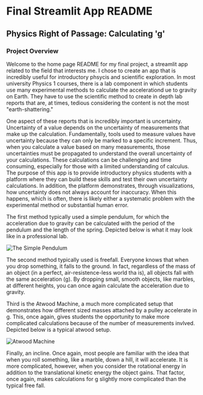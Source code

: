 # Final Streamlit App README
## Physics Right of Passage: Calculating 'g'

### Project Overview 

Welcome to the home page README for my final project, a streamlit app related to the field that interests me. I chose to create an app that is incredibly useful for introductory phsycis and scientific exploration. In most university Physics 1 courses, there is a lab component in which students use many experimental methods to calculate the accelerationd ue to gravity on Earth. They have to use the scientific method to create in depth lab reports that are, at times, tedious considering the content is not the most "earth-shattering." 

One aspect of these reports that is incredibly important is uncertainty. Uncertainty of a value depends on the uncertainty of measurements that make up the calculation. Fundamentally, tools used to measure values have uncertainty because they can only be marked to a specific increment. Thus, when you calculate a value based on many measurements, those uncertainties must be propagated to understand the overall uncertainty of your calculations. These calculations can be challenging and time consuming, especially for those with a limited understanding of calculus. The purpose of this app is to provide introductory physics students with a platform where they can build these skills and test their own uncertainty calculations. In addition, the platform demonstrates, through visualizations, how uncertainty does not always account for inaccuracy. When this happens, which is often, there is likely either a systematic problem with the experimental method or substantial human error. 

The first method typically used a simple pendulum, for which the acceleration due to gravity can be calculated with the period of the pendulum and the length of the spring. Depicted below is what it may look like in a professional lab.

![The Simple Pendulum](https://encrypted-tbn0.gstatic.com/images?q=tbn:ANd9GcSP0Y3G6X2BoygDHwH9V-bfU4BR8-nEu65BdA&s)

The second method typically used is freefall. Everyone knows that when you drop something, it falls to the ground. In fact, regardless of the mass of an object (in a perfect, air-resistence-less world tha is), all objects fall with the same acceleration (g). By dropping small, smooth objects, like marbles, at different heights, you can once again calculate the acceleration due to gravity.

Third is the Atwood Machine, a much more complicated setup that demonstrates how different sized masses attached by a pulley accelerate in g. This, once again, gives students the opportunity to make more complicated calculations because of the number of measurements invlved. Depicted below is a typical atwood setup.

![Atwood Machine](https://cdn1.byjus.com/wp-content/uploads/2022/06/atwood-machine1.png)

Finally, an incline. Once again, most people are familiar with the idea that when you roll something, like a marble, down a hill, it will accelerate. It is more complicated, however, when you consider the rotational energy in addition to the translational kinetic energy the object gains. That factor, once again, makes calculations for g slightly more complicated than the typical free fall. 